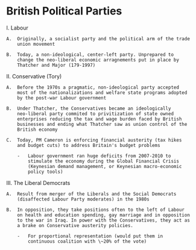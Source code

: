 British Political Parties
=========================

I.  Labour

    A.  Originally, a socialist party and the political arm of the trade
        union movement

    B.  Today, a non-ideological, center-left party. Unprepared to
        change the neo-liberal economic arragnements put in place by
        Thatcher and Major (179-1997)

II. Conservative (Tory)

    A.  Before the 1970s a pragmatic, non-ideological party accepted
        most of the nationalizations and welfare state programs adopted
        by the post-war Labour government

    B.  Under Thatcher, the Conservatives became an ideologically
        neo-liberal party commited to privitization of state owned
        enterprises reducing the tax and wage burden faced by British
        businesses and ending what Thatcher saw as union control of the
        British economy

    C.  Today, PM Cameron is enforcing financial austerity (tax hikes
        and budget cuts) to address Britain's budget problems

        -   Labour government ran huge deficits from 2007-2010 to
            stimulate the economy during the Global Financial Crisis
            (Keynesian demand management, or Keynesian macro-economic
            policy tools)

III. The Liberal Democrats

    A.  Result from merger of the Liberals and the Social Democrats
        (disaffected Labour Party moderates) in the 1980s

    B.  In opposition, they take positions often to the left of Labour
        on health and education spending, gay marriage and in opposition
        to the war in Iraq. In power with the Conservatives, they act as
        a brake on Conservative austerity policies.

        -   For proportional representation (would put them in
            continuous coalition with \~20% of the vote)


